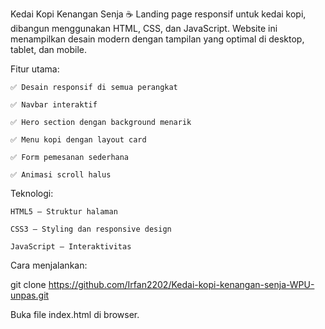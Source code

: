 Kedai Kopi Kenangan Senja ☕
Landing page responsif untuk kedai kopi, dibangun menggunakan HTML, CSS, dan JavaScript.
Website ini menampilkan desain modern dengan tampilan yang optimal di desktop, tablet, dan mobile.

Fitur utama:

    ✅ Desain responsif di semua perangkat

    ✅ Navbar interaktif

    ✅ Hero section dengan background menarik

    ✅ Menu kopi dengan layout card

    ✅ Form pemesanan sederhana

    ✅ Animasi scroll halus

Teknologi:

    HTML5 – Struktur halaman

    CSS3 – Styling dan responsive design

    JavaScript – Interaktivitas

Cara menjalankan:

git clone https://github.com/Irfan2202/Kedai-kopi-kenangan-senja-WPU-unpas.git

Buka file index.html di browser.
